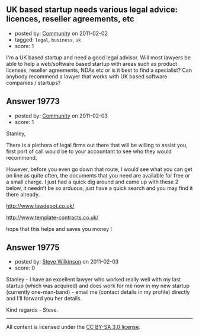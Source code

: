 ## UK based startup needs various legal advice: licences, reseller agreements, etc

- posted by: [Community](https://stackexchange.com/users/-1/-1-community) on 2011-02-02
- tagged: `legal`, `business`, `uk`
- score: 1

I'm a UK based startup and need a good legal advisor. Will most lawyers be able to help a web/software based startup with areas such as product licenses, reseller agreements, NDAs etc or is it best to find a specialist? Can anybody recommend a lawyer that works with UK based software  companies / startups? 


## Answer 19773

- posted by: [Community](https://stackexchange.com/users/-1/-1-community) on 2011-02-03
- score: 1

Stanley,

There is a plethora of legal firms out there that will be willing to assist you, first port of call would be to your accountant to see who they would recommend. 

However, before you even go down that route, I would see what you can get on line as quite often, the documents that you need are available for free or a small charge. I just had a quick dig around and came up with these 2 below, it needn’t be so arduous, just have a quick search and you may find it there already. 


http://www.lawdepot.co.uk/

http://www.template-contracts.co.uk/

hope that this helps and saves you money !



## Answer 19775

- posted by: [Steve Wilkinson](https://stackexchange.com/users/-1/2177-steve-wilkinson) on 2011-02-03
- score: 0

Stanley - I have an excellent lawyer who worked really well with my last startup (which was acquired) and does work for me now in my new startup (currently one-man-band) - email me (contact details in my profile) directly and I'll forward you her details.

Kind regards - Steve.



---

All content is licensed under the [CC BY-SA 3.0 license](https://creativecommons.org/licenses/by-sa/3.0/).
